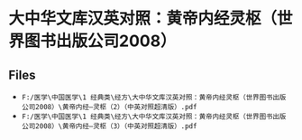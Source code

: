 # 大中华文库汉英对照：黄帝内经灵枢（世界图书出版公司2008）

## Files

- `F:/医学\中国医学\1 经典类\经方\大中华文库汉英对照：黄帝内经灵枢（世界图书出版公司2008）\黄帝内经—灵枢（2）（中英对照超清版）.pdf`
- `F:/医学\中国医学\1 经典类\经方\大中华文库汉英对照：黄帝内经灵枢（世界图书出版公司2008）\黄帝内经—灵枢（3）（中英对照超清版）.pdf`
